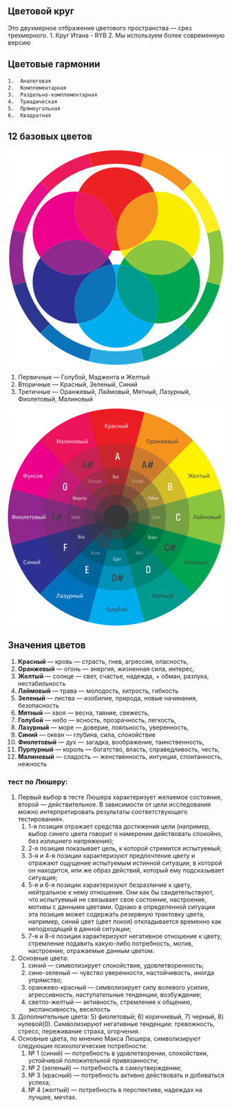 ## Цветовой круг 
Это двухмерное отбражение цветового пространства — срез трехмерного.
    1.  Круг Итана - RYB
    2.  Мы используем более современную версию
## Цветовые гармонии 

    1.  Аналоговая
    2.  Комлпементарная
    3.  Раздельно-комплементарная
    4.  Триадическая
    5.  Прямоугольная
    6.  Квадратная
	
##  12 базовых цветов

![](./palette.svg)

1.  Первичные — Голубой, Маджента и Желтый
2.  Вторичные — Красный, Зеленый, Синий
3.  Третичные — Оранжевый, Лаймовый, Мятный, Лазурный, Фиолетовый, Малиновый

![](./color-names.svg)

## Значения цветов
1.  **Красный** — кровь — страсть, гнев, агрессия, опасность,
2.  **Оранжевый** — огонь — энергия, жизненная сила, интерес,
3.  **Желтый** — солнце — свет, счастье, надежда, + обман, разлука, нестабильность
4.  **Лаймовый** — трава — молодость, хитрость, гибкость
5.  **Зеленый** — листва — изобилие, природа, новые начинания, безопасность
6.  **Мятный** — хвоя — весна, таяние, свежесть,
7.  **Голубой** — небо — ясность, прозрачность, легкость,
8.  **Лазурный** — море — доверие, лояльность, уверенность,
9.  **Синий** — океан — глубина, сила, спокойствие
10.  **Фиолетовый** — дух — загадка, воображение, таинственность,
11.  **Пурпурный** — король — богатство, власть, справедливость, честь,
12.  **Малиновый** — сладость — женственность, интуиция, спонтанность, нежность


###  тест по Люшеру:
1.  Первый выбор в тесте Люшера характеризует желаемое состояние, второй — действительное. В зависимости от цели исследования можно интерпретировать результаты соответствующего тестирования».
	1.  1-я позиция отражает средства достижения цели (например, выбор синего цвета говорит о намерении действовать спокойно, без излишнего напряжения);
	2.  2-я позиция показывает цель, к которой стремится испытуемый;
	3.  3-я и 4-я позиции характеризуют предпочтение цвету и отражают ощущение испытуемым истинной ситуации, в которой он находится, или же образ действий, который ему подсказывает ситуация;
	4.  5-я и 6-я позиции характеризуют безразличие к цвету, нейтральное к нему отношение. Они как бы свидетельствуют, что испытуемый не связывает свое состояние, настроение, мотивы с данными цветами. Однако в определенной ситуации эта позиция может содержать резервную трактовку цвета, например, синий цвет (цвет покоя) откладывается временно как неподходящий в данной ситуации;
	5.  7-я и 8-я позиции характеризуют негативное отношение к цвету, стремление подавить какую-либо потребность, мотив, настроение, отражаемые данным цветом.
2.  Основные цвета:
	1.  синий — символизирует спокойствие, удовлетворенность;
	2.  сине-зеленый — чувство уверенности, настойчивость, иногда упрямство;
	3.  оранжево-красный — символизирует силу волевого усилия, агрессивность, наступательные тенденции, возбуждение;
	4.  светло-желтый — активность, стремление к общению, экспансивность, веселость
3.  Дополнительные цвета: 5) фиолетовый; 6) коричневый, 7) черный, 8) нулевой(0). Символизируют негативные тенденции: тревожность, стресс, переживание страха, огорчения.
4.  Основные цвета, по мнению Макса Люшера, символизируют следующие психологические потребности:
	1.  № 1 (синий) — потребность в удовлетворении, спокойствии, устойчивой положительной привязанности;
	2.  № 2 (зеленый) — потребность в самоутверждении;
	3.  № 3 (красный) — потребность активно действовать и добиваться успеха;
	4.  № 4 (желтый) — потребность в перспективе, надеждах на лучшее, мечтах.